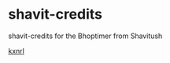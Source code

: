 # shavit-credits
shavit-credits for the Bhoptimer from Shavitush

[kxnrl](https://github.com/Saengerkrieg12/shavit-credits/tree/kxnrl)